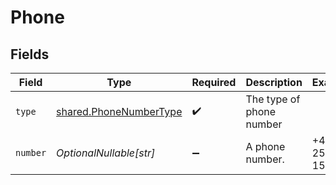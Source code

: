 # Phone


## Fields

| Field                                                            | Type                                                             | Required                                                         | Description                                                      | Example                                                          |
| ---------------------------------------------------------------- | ---------------------------------------------------------------- | ---------------------------------------------------------------- | ---------------------------------------------------------------- | ---------------------------------------------------------------- |
| `type`                                                           | [shared.PhoneNumberType](../../models/shared/phonenumbertype.md) | :heavy_check_mark:                                               | The type of phone number                                         |                                                                  |
| `number`                                                         | *OptionalNullable[str]*                                          | :heavy_minus_sign:                                               | A phone number.                                                  | +44 25691 154789                                                 |